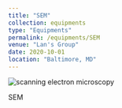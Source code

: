 ```yaml
---
title: "SEM"
collection: equipments
type: "Equipments"
permalink: /equipments/SEM
venue: "Lan's Group"
date: 2020-10-01
location: "Baltimore, MD"
---
```



![scanning electron microscopy](/equipments/SEM.pnp)

SEM

